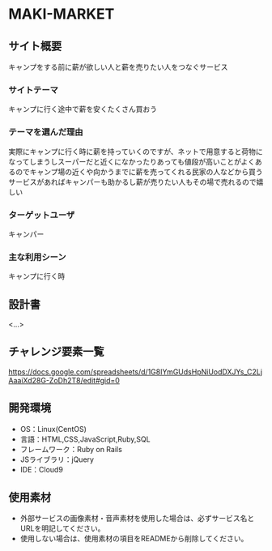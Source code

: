 # MAKI-MARKET

## サイト概要
キャンプをする前に薪が欲しい人と薪を売りたい人をつなぐサービス

### サイトテーマ
キャンプに行く途中で薪を安くたくさん買おう

### テーマを選んだ理由
実際にキャンプに行く時に薪を持っていくのですが、ネットで用意すると荷物になってしまうしスーパーだと近くになかったりあっても値段が高いことがよくあるのでキャンプ場の近くや向かうまでに薪を売ってくれる民家の人などから買うサービスがあればキャンパーも助かるし薪が売りたい人もその場で売れるので嬉しい

### ターゲットユーザ
キャンパー

### 主な利用シーン
キャンプに行く時

## 設計書
<...>

## チャレンジ要素一覧
https://docs.google.com/spreadsheets/d/1G8IYmGUdsHpNiUodDXJYs_C2LjAaaiXd28G-ZoDh2T8/edit#gid=0

## 開発環境
- OS：Linux(CentOS)
- 言語：HTML,CSS,JavaScript,Ruby,SQL
- フレームワーク：Ruby on Rails
- JSライブラリ：jQuery
- IDE：Cloud9

## 使用素材
- 外部サービスの画像素材・音声素材を使用した場合は、必ずサービス名とURLを明記してください。
- 使用しない場合は、使用素材の項目をREADMEから削除してください。
